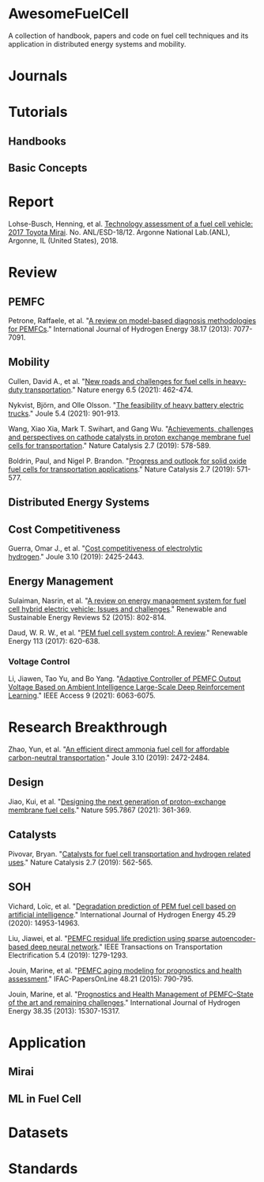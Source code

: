 # AwesomeFuelCell
A collection of handbook, papers and code on fuel cell techniques and its application in distributed energy systems and mobility.

# Journals

# Tutorials

## Handbooks


## Basic Concepts

# Report
Lohse-Busch, Henning, et al. [Technology assessment of a fuel cell vehicle: 2017 Toyota Mirai](https://publications.anl.gov/anlpubs/2018/06/144774.pdf). No. ANL/ESD-18/12. Argonne National Lab.(ANL), Argonne, IL (United States), 2018.

# Review
## PEMFC

Petrone, Raffaele, et al. "[A review on model-based diagnosis methodologies for PEMFCs](https://www.sciencedirect.com/science/article/abs/pii/S0360319913007465)." International Journal of Hydrogen Energy 38.17 (2013): 7077-7091.

## Mobility

Cullen, David A., et al. "[New roads and challenges for fuel cells in heavy-duty transportation](https://www.nature.com/articles/s41560-021-00775-z)." Nature energy 6.5 (2021): 462-474.

Nykvist, Björn, and Olle Olsson. "[The feasibility of heavy battery electric trucks](https://www.sciencedirect.com/science/article/abs/pii/S2542435121001306)." Joule 5.4 (2021): 901-913.


Wang, Xiao Xia, Mark T. Swihart, and Gang Wu. "[Achievements, challenges and perspectives on cathode catalysts in proton exchange membrane fuel cells for transportation](https://www.nature.com/articles/s41929-019-0304-9)." Nature Catalysis 2.7 (2019): 578-589.

Boldrin, Paul, and Nigel P. Brandon. "[Progress and outlook for solid oxide fuel cells for transportation applications](https://www.nature.com/articles/s41929-019-0310-y)." Nature Catalysis 2.7 (2019): 571-577.

## Distributed Energy Systems

## Cost Competitiveness
Guerra, Omar J., et al. "[Cost competitiveness of electrolytic hydrogen](https://www.sciencedirect.com/science/article/pii/S2542435119303228)." Joule 3.10 (2019): 2425-2443.

## Energy Management

Sulaiman, Nasrin, et al. "[A review on energy management system for fuel cell hybrid electric vehicle: Issues and challenges](https://www.sciencedirect.com/science/article/abs/pii/S1364032115007790)." Renewable and Sustainable Energy Reviews 52 (2015): 802-814.

Daud, W. R. W., et al. "[PEM fuel cell system control: A review](https://www.sciencedirect.com/science/article/abs/pii/S0960148117305281)." Renewable Energy 113 (2017): 620-638.


### Voltage Control

Li, Jiawen, Tao Yu, and Bo Yang. "[Adaptive Controller of PEMFC Output Voltage Based on Ambient Intelligence Large-Scale Deep Reinforcement Learning](https://ieeexplore.ieee.org/document/9312600)." IEEE Access 9 (2021): 6063-6075.


# Research Breakthrough

Zhao, Yun, et al. "[An efficient direct ammonia fuel cell for affordable carbon-neutral transportation](https://www.sciencedirect.com/science/article/pii/S2542435119303216)." Joule 3.10 (2019): 2472-2484.

## Design
Jiao, Kui, et al. "[Designing the next generation of proton-exchange membrane fuel cells](https://www.nature.com/articles/s41586-021-03482-7)." Nature 595.7867 (2021): 361-369.

## Catalysts
Pivovar, Bryan. "[Catalysts for fuel cell transportation and hydrogen related uses](https://www.nature.com/articles/s41929-019-0320-9/)." Nature Catalysis 2.7 (2019): 562-565.

## SOH
Vichard, Loïc, et al. "[Degradation prediction of PEM fuel cell based on artificial intelligence](https://doi.org/10.1016/j.enconman.2019.05.045)." International Journal of Hydrogen Energy 45.29 (2020): 14953-14963.

Liu, Jiawei, et al. "[PEMFC residual life prediction using sparse autoencoder-based deep neural network](https://ieeexplore.ieee.org/document/8867923)." IEEE Transactions on Transportation Electrification 5.4 (2019): 1279-1293.

Jouin, Marine, et al. "[PEMFC aging modeling for prognostics and health assessment](https://www.sciencedirect.com/science/article/pii/S2405896315017528)." IFAC-PapersOnLine 48.21 (2015): 790-795.

Jouin, Marine, et al. "[Prognostics and Health Management of PEMFC–State of the art and remaining challenges](https://www.sciencedirect.com/science/article/abs/pii/S036031991302274X)." International Journal of Hydrogen Energy 38.35 (2013): 15307-15317.

# Application

## Mirai

## ML in Fuel Cell 

# Datasets

# Standards